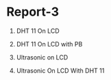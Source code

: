 # Report-3
1. DHT 11 On LCD
2. DHT 11 On LCD with PB
3. Ultrasonic on LCD

5. Ultrasonic On LCD With DHT 11
